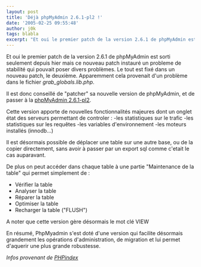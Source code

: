 ```yaml
---
layout: post
title: 'Déjà phpMyAdmin 2.6.1-pl2 !'
date: '2005-02-25 09:55:48'
author: j0k
tags: blabla
excerpt: "Et oui le premier patch de la version 2.6.1 de phpMyAdmin est sorti seulement depuis hier mais ce nouveau patch instauré un probleme de stabilité qui pouvait poser divers problèmes.   )   Le tout est fixé dans un nouveau patch, le deuxième.   Apparemment cela provenait d'un problème dans le fichier *grab_globals.lib.php*.  \n  \nIl est donc      …"
---
```


Et oui le premier patch de la version 2.6.1 de phpMyAdmin est sorti seulement depuis hier mais ce nouveau patch instauré un probleme de stabilité qui pouvait poser divers problèmes.      Le tout est fixé dans un nouveau patch, le deuxième.   Apparemment cela provenait d'un problème dans le fichier *grab_globals.lib.php*.

Il est donc conseillé de "patcher" sa nouvelle version de phpMyAdmin, et de passer à la [phpMyAdmin 2.6.1-pl2](http://www.phpmyadmin.net/home_page/downloads.php).

Cette version apporte de nouvelles fonctionnalités majeures dont un onglet état des serveurs permettant de controler :   -les statistiques sur le trafic   -les statistiques sur les requêtes   -les variables d'environnement   -les moteurs installés (innodb...)

Il est désormais possible de déplacer une table sur une autre base, ou de la copier directement, sans avoir à passer par un export sql comme c'etait le cas auparavant.

De plus on peut accéder dans chaque table à une partie "Maintenance de la table" qui permet simplement de :
* Vérifier la table
* Analyser la table
* Réparer la table
* Optimiser la table
* Recharger la table ("FLUSH")

A noter que cette version gère désormais le mot clé VIEW

En résumé, PhpMyadmin s'est doté d'une version qui facilite désormais grandement les opérations d'administration, de migration et lui permet d'aquerir une plus grande robustesse.

*Infos provenant de [PHPindex](http://www.phpindex.com/news/news_lire.php3?element=2768)*
